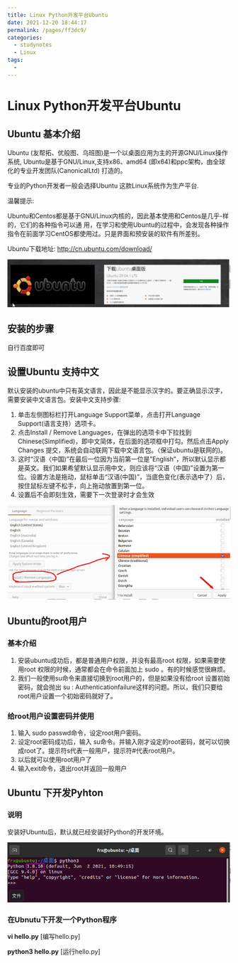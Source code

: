 ```yaml
---
title: Linux Python开发平台Ubuntu
date: 2021-12-20 18:44:17
permalink: /pages/ff3dc9/
categories:
  - studynotes
  - Linux
tags:
  - 
---
```

# Linux Python开发平台Ubuntu

## Ubuntu 基本介绍

Ubuntu (友帮拓、优般图、乌班图)是一个以桌面应用为主的开源GNU/Linux操作系统, Ubuntu是基于GNU/Linux,支持x86、amd64 (即x64)和ppc架构，由全球化的专业开发团队(CanonicalLtd) 打造的。

专业的Python开发者一般会选择Ubuntu 这款Linux系统作为生产平台.

温馨提示:

Ubuntu和Centos都是基于GNU/Linux内核的，因此基本使用和Centos是几乎-样的，它们的各种指令可以通
用，在学习和使用Ubuntu的过程中，会发现各种操作指令在前面学习CentOS都使用过。只是界面和预安装的软件有所差别。

Ubuntu下载地址: http://cn.ubuntu.com/download/

![1632411960399](./images/16/01.png)

## 安装的步骤

自行百度即可

## 设置Ubuntu 支持中文

默认安装的ubuntu中只有英文语言，因此是不能显示汉字的。要正确显示汉字，需要安装中文语言包。安装中文支持步骤:

1. 单击左侧图标栏打开Language Support菜单，点击打开Language Support(语言支持）选项卡。
2. 点击Install / Remove Languages，在弹出的选项卡中下拉找到Chinese(Simplified)，即中文简体，在后面的选项框中打勾。然后点击Apply Changes 提交，系统会自动联网下载中文语言包。〈保证ubuntu是联网的)。
3. 这时“汉语〈中国)”在最后一位因为当前第一位是”English”，所以默认显示都是英文。我们如果希望默认显示用中文，则应该将“汉语（中国)”设置为第一位。设置方法是拖动，鼠标单击“汉语(中国)”，当底色变化(表示选中了）后，按住鼠标左键不松手，向上拖动放置到第一位。
4. 设置后不会即刻生效，需要下一次登录时才会生效

![1632412166775](./images/16/02.png)

## Ubuntu的root用户

### 基本介绍

1. 安装ubuntu成功后，都是普通用户权限，并没有最高root 权限，如果需要使用root 权限的时候，通常都会在命令前面加上 sudo 。有的时候感觉很麻烦。
2. 我们一般使用su命令来直接切换到root用户的，但是如果没有给root 设置初始密码，就会抛出 su : Authenticationfailure这样的问题。所以，我们只要给root用户设置一个初始密码就好了。

### 给root用户设置密码并使用

1. 输入 sudo passwd命令，设定root用户密码。
2. 设定root密码成功后，输入 su命令。并输入刚才设定的root密码，就可以切换成root了。提示符s代表一般用户，提示符#代表root用户。
3. 以后就可以使用root用户了
4. 输入exit命令，退出root并返回一般用户

## Ubuntu 下开发Pyhton

###  说明

安装好Ubuntu后，默认就已经安装好Python的开发环境。

![1632412394932](./images/16/03.png)

### 在Ubnutu下开发一个Python程序

**vi hello.py**                   [编写hello.py]

**python3  hello.py**       [运行hello.py]

